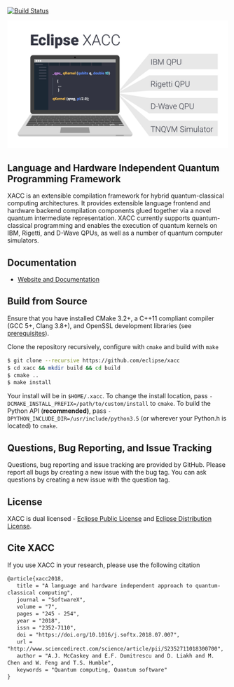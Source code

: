 [![Build Status](https://code.ornl.gov/qci/xacc/badges/master/pipeline.svg)](https://code.ornl.gov/qci/xacc/badges/master/pipeline.svg)

![alt text](https://raw.githubusercontent.com/eclipse/xacc/master/docs/assets/xacc-readme.jpg)

## Language and Hardware Independent Quantum Programming Framework
XACC is an extensible compilation framework for hybrid quantum-classical computing architectures. It provides extensible language frontend and hardware backend compilation components glued together via a novel quantum intermediate representation. XACC currently supports quantum-classical programming and enables the execution of quantum kernels on IBM, Rigetti, and D-Wave QPUs, as well as a number of quantum computer simulators.

Documentation
-------------

* [Website and Documentation ](https://xacc.readthedocs.io)

Build from Source
-----------------
Ensure that you have installed CMake 3.2+, a C++11 compliant compiler (GCC 5+, Clang 3.8+), and OpenSSL development libraries (see [prerequisites](http://xacc.readthedocs.io/en/latest/install.html#pre-requisites)).

Clone the repository recursively, configure with `cmake` and build with `make`
```bash
$ git clone --recursive https://github.com/eclipse/xacc
$ cd xacc && mkdir build && cd build
$ cmake ..
$ make install
```
Your install will be in `$HOME/.xacc`. To change the install location, pass `-DCMAKE_INSTALL_PREFIX=/path/to/custom/install` to `cmake`. To build the Python API (**recommended)**, pass `-DPYTHON_INCLUDE_DIR=/usr/include/python3.5` (or wherever your Python.h is located) to `cmake`.

Questions, Bug Reporting, and Issue Tracking
--------------------------------------------

Questions, bug reporting and issue tracking are provided by GitHub. Please
report all bugs by creating a new issue with the bug tag. You can ask
questions by creating a new issue with the question tag.

License
-------

XACC is dual licensed - [Eclipse Public License](LICENSE.EPL) and [Eclipse Distribution License](LICENSE.EDL).

Cite XACC
----------
If you use XACC in your research, please use the following citation
```
@article{xacc2018,
   title = "A language and hardware independent approach to quantum-classical computing",
   journal = "SoftwareX",
   volume = "7",
   pages = "245 - 254",
   year = "2018",
   issn = "2352-7110",
   doi = "https://doi.org/10.1016/j.softx.2018.07.007",
   url = "http://www.sciencedirect.com/science/article/pii/S2352711018300700",
   author = "A.J. McCaskey and E.F. Dumitrescu and D. Liakh and M. Chen and W. Feng and T.S. Humble",
   keywords = "Quantum computing, Quantum software"
}
```
